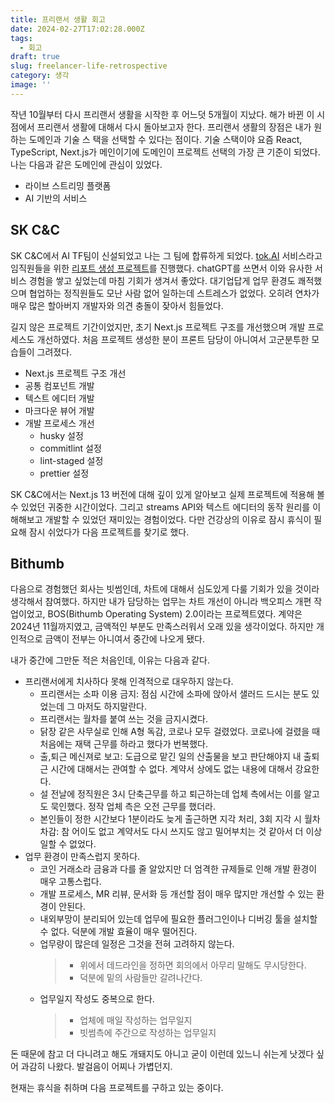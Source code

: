 ```yaml
---
title: 프리랜서 생활 회고
date: 2024-02-27T17:02:28.000Z
tags:
  - 회고
draft: true
slug: freelancer-life-retrospective
category: 생각
image: ''
---
```


작년 10월부터 다시 프리랜서 생활을 시작한 후 어느덧 5개월이 지났다. 해가 바뀐 이 시점에서 프리랜서 생활에 대해서 다시 돌아보고자 한다. 프리랜서 생활의 장점은 내가 원하는 도메인과 기술 스
택을 선택할 수 있다는 점이다. 기술 스택이야 요즘 React, TypeScript, Next.js가 메인이기에 도메인이 프로젝트 선택의 가장 큰 기준이 되었다. 나는 다음과 같은 도메인에 관심이 있었다.

- 라이브 스트리밍 플랫폼
- AI 기반의 서비스

## SK C&C

SK C&C에서 AI TF팀이 신설되었고 나는 그 팀에 합류하게 되었다. [tok.AI](https://tokai.skcc.com/) 서비스라고 임직원들을 위한 [리포트 생성 프로젝트](https://www.aitimes.com/news/articleView.html?idxno=154322)를 진행했다. chatGPT를 쓰면서 이와 유사한 서비스 경험을 쌓고 싶었는데 마침 기회가 생겨서 좋았다. 대기업답게 업무 환경도 쾌적했으며 협업하는 정직원들도 모난 사람 없어 일하는데 스트레스가 없었다. 오히려 연차가 매우 많은 할아버지 개발자와 의견 충돌이 잦아서 힘들었다.

길지 않은 프로젝트 기간이었지만, 초기 Next.js 프로젝트 구조를 개선했으며 개발 프로세스도 개선하였다. 처음 프로젝트 생성한 분이 프론트 담당이 아니여서 고군분투한 모습들이 그려졌다.

- Next.js 프로젝트 구조 개선
- 공통 컴포넌트 개발
- 텍스트 에디터 개발
- 마크다운 뷰어 개발
- 개발 프로세스 개선
  - husky 설정
  - commitlint 설정
  - lint-staged 설정
  - prettier 설정

SK C&C에서는 Next.js 13 버전에 대해 깊이 있게 알아보고 실제 프로젝트에 적용해 볼 수 있었던 귀중한 시간이었다. 그리고 streams API와 텍스트 에디터의 동작 원리를 이해해보고 개발할 수 있었던 재미있는 경험이었다. 다만 건강상의 이유로 잠시 휴식이 필요해 잠시 쉬었다가 다음 프로젝트를 찾기로 했다.

## Bithumb

다음으로 경험했던 회사는 빗썸인데, 차트에 대해서 심도있게 다룰 기회가 있을 것이라 생각해서 참여했다. 하지만 내가 담당하는 업무는 차트 개선이 아니라 백오피스 개편 작업이었고, BOS(Bithumb Operating System) 2.0이라는 프로젝트였다. 계약은 2024년 11월까지였고, 금액적인 부분도 만족스러워서 오래 있을 생각이었다. 하지만 개인적으로 금액이 전부는 아니여서 중간에 나오게 됐다.

내가 중간에 그만둔 적은 처음인데, 이유는 다음과 같다.

- 프리랜서에게 치사하다 못해 인격적으로 대우하지 않는다.
  - 프리랜서는 소파 이용 금지: 점심 시간에 소파에 앉아서 샐러드 드시는 분도 있었는데 그 마저도 하지말란다.
  - 프리랜서는 월차를 붙여 쓰는 것을 금지시켰다.
  - 닭장 같은 사무실로 인해 A형 독감, 코로나 모두 걸렸었다. 코로나에 걸렸을 때 처음에는 재택 근무를 하라고 했다가 번복했다.
  - 출,퇴근 메신져로 보고: 도급으로 맡긴 일의 산출물을 보고 판단해야지 내 출퇴근 시간에 대해서는 관여할 수 없다. 계약서 상에도 없는 내용에 대해서 강요한다.
  - 설 전날에 정직원은 3시 단축근무를 하고 퇴근하는데 업체 측에서는 이를 알고도 묵인했다. 정작 업체 측은 오전 근무를 했더라.
  - 본인들이 정한 시간보다 1분이라도 늦게 출근하면 지각 처리, 3회 지각 시 월차 차감: 참 어이도 없고 계약서도 다시 쓰지도 않고 밀어부치는 것 같아서 더 이상 일할 수 없었다.
- 업무 환경이 만족스럽지 못하다.
  - 코인 거래소라 금융과 다를 줄 알았지만 더 엄격한 규제들로 인해 개발 환경이 매우 고통스럽다.
  - 개발 프로세스, MR 리뷰, 문서화 등 개선할 점이 매우 많지만 개선할 수 있는 환경이 안된다.
  - 내외부망이 분리되어 있는데 업무에 필요한 플러그인이나 디버깅 툴을 설치할 수 없다. 덕분에 개발 효율이 매우 떨어진다.
  - 업무량이 많은데 일정은 그것을 전혀 고려하지 않는다.
    > - 위에서 데드라인을 정하면 회의에서 아무리 말해도 무시당한다.
    > - 덕분에 밑의 사람들만 갈려나간다.
  - 업무일지 작성도 중복으로 한다.
    > - 업체에 매일 작성하는 업무일지
    > - 빗썸측에 주간으로 작성하는 업무일지

돈 때문에 참고 더 다니려고 해도 개돼지도 아니고 굳이 이런데 있느니 쉬는게 낫겠다 싶어 과감히 나왔다. 발걸음이 어찌나 가볍던지.

현재는 휴식을 취하며 다음 프로젝트를 구하고 있는 중이다.
